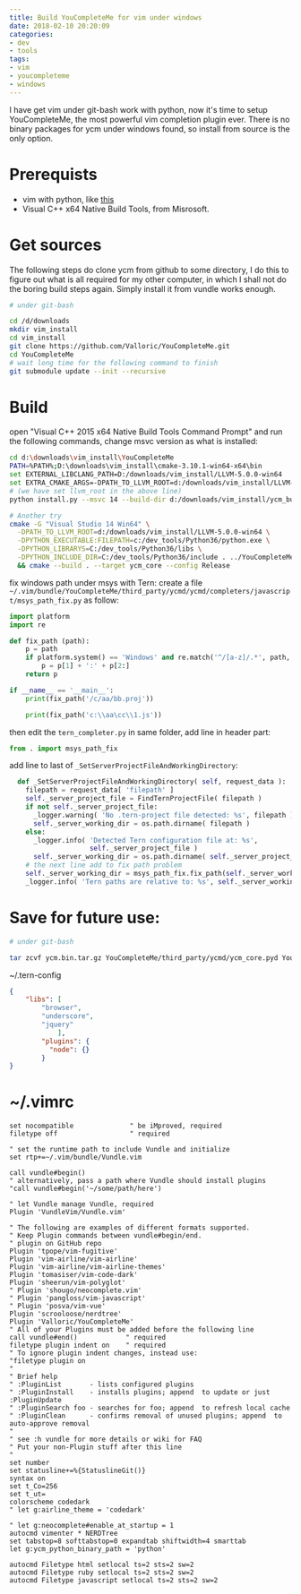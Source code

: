 ```yaml
---
title: Build YouCompleteMe for vim under windows
date: 2018-02-10 20:20:09
categories:
- dev
- tools
tags:
- vim
- youcompleteme
- windows
---
```


I have get vim under git-bash work with python, now it's time to setup YouCompleteMe, the most powerful vim completion plugin ever. 
There is no binary packages for ycm under windows found, so install from source is the only option. 

Prerequists
=============

- vim with python, like [this](../Build-vim-with-python-lua-for-git-bash-under-windows)
- Visual C++ x64 Native Build Tools, from Misrosoft.

Get sources
===========

The following steps do clone ycm from github to some directory, I do this to figure out what is all required for my other computer, in which I shall not do the boring build steps again. Simply install it from vundle works enough.

``` Bash
# under git-bash

cd /d/downloads
mkdir vim_install
cd vim_install
git clone https://github.com/Valloric/YouCompleteMe.git
cd YouCompleteMe
# wait long time for the following command to finish
git submodule update --init --recursive

```

Build
=========

open "Visual C++ 2015 x64 Native Build Tools Command Prompt" and run the following commands, change msvc version as what is installed:

``` bash
cd d:\downloads\vim_install\YouCompleteMe
PATH=%PATH%;D:\downloads\vim_install\cmake-3.10.1-win64-x64\bin
set EXTERNAL_LIBCLANG_PATH=D:/downloads/vim_install/LLVM-5.0.0-win64
set EXTRA_CMAKE_ARGS=-DPATH_TO_LLVM_ROOT=d:/downloads/vim_install/LLVM-5.0.0-win64
# (we have set llvm_root in the above line) 
python install.py --msvc 14 --build-dir d:/downloads/vim_install/ycm_build --clang-completer --js-completer

# Another try 
cmake -G "Visual Studio 14 Win64" \
  -DPATH_TO_LLVM_ROOT=d:/downloads/vim_install/LLVM-5.0.0-win64 \
  -DPYTHON_EXECUTABLE:FILEPATH=c:/dev_tools/Python36/python.exe \
  -DPYTHON_LIBRARYS=C:/dev_tools/Python36/libs \
  -DPYTHON_INCLUDE_DIR=C:/dev_tools/Python36/include . ../YouCompleteMe/third_party/ycmd/cpp \
  && cmake --build . --target ycm_core --config Release

```

fix windows path under msys with Tern:
create a file `~/.vim/bundle/YouCompleteMe/third_party/ycmd/ycmd/completers/javascript/msys_path_fix.py` as follow:

``` python
import platform
import re

def fix_path (path):
    p = path
    if platform.system() == 'Windows' and re.match('^/[a-z]/.*', path, re.I):
        p = p[1] + ':' + p[2:]
    return p

if __name__ == '__main__':
    print(fix_path('/c/aa/bb.proj'))

    print(fix_path('c:\\aa\cc\\1.js'))

```

then edit the `tern_completer.py` in same folder, add line in header part:

```python
from . import msys_path_fix
```

add line to last of `_SetServerProjectFileAndWorkingDirectory`:

``` python
  def _SetServerProjectFileAndWorkingDirectory( self, request_data ):
    filepath = request_data[ 'filepath' ]
    self._server_project_file = FindTernProjectFile( filepath )
    if not self._server_project_file:
      _logger.warning( 'No .tern-project file detected: %s', filepath )
      self._server_working_dir = os.path.dirname( filepath )
    else:
      _logger.info( 'Detected Tern configuration file at: %s',
                    self._server_project_file )
      self._server_working_dir = os.path.dirname( self._server_project_file )
    # the next line add to fix path problem
    self._server_working_dir = msys_path_fix.fix_path(self._server_working_dir)
    _logger.info( 'Tern paths are relative to: %s', self._server_working_dir )

```


Save for future use:
===================
```bash
# under git-bash

tar zcvf ycm.bin.tar.gz YouCompleteMe/third_party/ycmd/ycm_core.pyd YouCompleteMe/third_party/ycmd/libclang.dll

```

~/.tern-config

```json
{
    "libs": [
        "browser",
        "underscore",
        "jquery"
            ],
        "plugins": {
          "node": {}
        }
}

```

~/.vimrc
=========
```vim
set nocompatible              " be iMproved, required
filetype off                  " required

" set the runtime path to include Vundle and initialize
set rtp+=~/.vim/bundle/Vundle.vim

call vundle#begin()
" alternatively, pass a path where Vundle should install plugins
"call vundle#begin('~/some/path/here')

" let Vundle manage Vundle, required
Plugin 'VundleVim/Vundle.vim'

" The following are examples of different formats supported.
" Keep Plugin commands between vundle#begin/end.
" plugin on GitHub repo
Plugin 'tpope/vim-fugitive'
Plugin 'vim-airline/vim-airline'
Plugin 'vim-airline/vim-airline-themes'
Plugin 'tomasiser/vim-code-dark'
Plugin 'sheerun/vim-polyglot'
" Plugin 'shougo/neocomplete.vim'
" Plugin 'pangloss/vim-javascript'
" Plugin 'posva/vim-vue'
Plugin 'scrooloose/nerdtree'
Plugin 'Valloric/YouCompleteMe'
" All of your Plugins must be added before the following line
call vundle#end()            " required
filetype plugin indent on    " required
" To ignore plugin indent changes, instead use:
"filetype plugin on
"
" Brief help
" :PluginList       - lists configured plugins
" :PluginInstall    - installs plugins; append  to update or just :PluginUpdate
" :PluginSearch foo - searches for foo; append  to refresh local cache
" :PluginClean      - confirms removal of unused plugins; append  to auto-approve removal
"
" see :h vundle for more details or wiki for FAQ
" Put your non-Plugin stuff after this line
"
set number
set statusline+=%{StatuslineGit()}
syntax on
set t_Co=256
set t_ut=
colorscheme codedark
" let g:airline_theme = 'codedark'

" let g:neocomplete#enable_at_startup = 1
autocmd vimenter * NERDTree
set tabstop=8 softtabstop=0 expandtab shiftwidth=4 smarttab
let g:ycm_python_binary_path = 'python'

autocmd Filetype html setlocal ts=2 sts=2 sw=2
autocmd Filetype ruby setlocal ts=2 sts=2 sw=2
autocmd Filetype javascript setlocal ts=2 sts=2 sw=2

```
